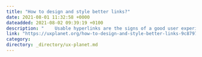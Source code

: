 ```yaml
---
title: "How to design and style better links?"
date: 2021-08-01 11:32:58 +0000
dateadded: 2021-08-02 09:39:19 +0100
description: "    Usable hyperlinks are the signs of a good user experience.  Continue reading on UX Planet »  "
link: "https://uxplanet.org/how-to-design-and-style-better-links-9c8797ee9165?source=rss----819cc2aaeee0---4"
category:
directory: _directory/ux-planet.md
---
```

